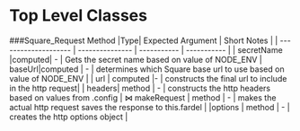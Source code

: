 # Top Level Classes

###Square_Request
Method |Type| Expected Argument | Short Notes |
| -------------------- | --------------- | ----------- | ----------- |
| secretName |computed| - | Gets the secret name based on value of NODE_ENV
| baseUrl|computed | - | determines which Square base url to use based on value of NODE_ENV |
| url | computed |- | constructs the final url to include in the http request|
| headers| method | - | constructs the http headers based on values from .config
| ⋈ makeRequest | method | - | makes the actual http request saves the response to this.fardel |
|options | method | - | creates the http options object |
